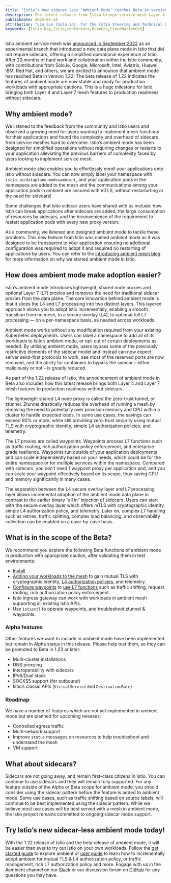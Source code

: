 ```yaml
---
title: "Istio’s new sidecar-less ‘Ambient Mode’ reaches Beta in version 1.22"
description: The latest release from Istio brings service mesh Layer 4 & 7 features to production readiness without sidecars.
publishdate: 2024-05-14
attribution: "Lin Sun (Solo.io), for the Istio Steering and Technical Oversight Committees"
keywords: [Istio Day,Istio,conference,KubeCon,CloudNativeCon]
---
```


Istio ambient service mesh was [announced in September 2022](/blog/2022/introducing-ambient-mesh/) as an experimental branch
that introduced a new data plane mode in Istio that did not require sidecars, offering a simplified operational experience of
Istio. After 20 months of hard work and collaboration within the Istio community, with contributions from Solo.io, Google,
Microsoft, Intel, Aviatrix, Huawei, IBM, Red Hat, and others, we are excited to announce that ambient mode has reached Beta in
version 1.22! The beta release of 1.22 indicates the features of ambient mode are now stable and ready for production workloads
with appropriate cautions.  This is a huge milestone for Istio, bringing both Layer 4 and Layer 7 mesh features to production
readiness without sidecars.

## Why ambient mode?

We listened to the feedback from the community and Istio users and observed a growing need for users wanting to implement mesh
functions for their applications and found the complexity and overhead of sidecars from service meshes hard to overcome.
Istio’s ambient mode has been designed for simplified operations without requiring changes or restarts to your application
alleviating the previous barriers of complexity faced by users looking to implement service mesh.

Ambient mode also enables you to effortlessly enroll your applications onto Istio without sidecars. You can now simply label
your namespace with `istio.io/dataplane-mode=ambient`, and your application pods in the namespace are added to the mesh and the
communications among your application pods in ambient are secured with mTLS, without restartarting or the need for sidecars!

Some challenges that Istio sidecar users have shared with us include: how Istio can break applications after sidecars are
added, the large consumption of resources by sidecars, and the inconvenience of the requirement to restart application pods
with every new proxy version.

As a community, we listened and designed ambient mode to tackle these problems. This new feature from Istio was named ambient
mode as it was designed to be transparent to your application ensuring no additional configuration was required to adopt it
and required no restarting of applications by users. You can refer to the [introducing ambient mesh blog](/blog/2022/introducing-ambient-mesh/)
for more information on why we started ambient mode in Istio.

## How does ambient mode make adoption easier?

Istio’s ambient mode introduces lightweight, shared node proxies and optional Layer 7 (L7) proxies and removes the need for
traditional sidecar proxies from the data plane. The core innovation behind ambient mode is that it slices the L4 and L7
processing into two distinct layers. This layered approach allows you to adopt Istio incrementally, enabling a smooth
transition from no mesh, to a secure overlay (L4), to optional full L7 processing — on a per-namespace basis, as needed across
workloads.

Ambient mode works without any modification required from your existing Kubernetes deployments. Users can label a namespace to
add all of its workloads to Istio’s ambient mode, or opt-out of certain deployments as needed. By utilizing ambient mode, users
bypass some of the previously restrictive elements of the sidecar model and instead can now expect server send-first protocols
to work, see most of the reserved ports are now removed, and the ability for containers to bypass the sidecar – either
maliciously or not – is greatly reduced.

As part of the 1.22 release of Istio, the announcement of ambient mode in Beta also includes how this latest release brings
both Layer 4 and Layer 7 mesh features to production readiness without sidecars.

The lightweight shared L4 node proxy is called the zero-trust tunnel, or ztunnel. Ztunnel drastically reduces the overhead of
running a mesh by removing the need to potentially over provision memory and CPU within a cluster to handle expected loads. In
some use cases, the savings can exceed 90% or more, while still providing zero-trust security using mutual TLS with
cryptographic identity, simple L4 authorization policies, and telemetry.

The L7 proxies are called waypoints. Waypoints process L7 functions such as traffic routing, rich authorization policy
enforcement, and enterprise-grade resilience. Waypoints run outside of your application deployments and can scale independently
based on your needs, which could be for the entire namespace or for multiple services within the namespace. Compared with
sidecars, you don’t need 1 waypoint proxy per application pod, and you can scale your waypoint effectively based on its scope,
thus saving CPU and memory significantly in many cases.

The separation between the L4 secure overlay layer and L7 processing layer allows incremental adoption of the ambient mode data
plane in contrast to the earlier binary “all in” injection of sidecars. Users can start with the secure overlay layer which
offers mTLS with cryptographic identity, simple L4 authorization policy, and telemetry. Later on, complex L7 handling such as
retries, traffic splitting, complex load balancing, and observability collection can be enabled on a case-by-case basis.

## What is in the scope of the Beta?

We recommend you explore the following Beta functions of ambient mode in production with appropriate caution, after validating
them in test environments:

- [Install](/docs/ambient/install/).
- [Adding your workloads to the mesh](/docs/ambient/usage/add-workloads/) to gain mutual TLS with cryptographic identity, [L4 authorization policies](t/docs/ambient/usage/l4-policy/), and telemetry.
- [Configure waypoints](/docs/ambient/usage/waypoint/) to [use L7 functions](/docs/ambient/usage/l7-features/) such as traffic shifting, request routing, rich authorization policy enforcement.
- Istio ingress gateway can work with workloads in ambient mesh supporting all existing Istio APIs.
- Use `istioctl` to operate waypoints, and troubleshoot ztunnel & waypoints.

### Alpha features

Other features we want to include in ambient mode have been implemented but remain in Alpha status in this release. Please help
test them, so they can be promoted to Beta in 1.23 or later:

- Multi-cluster installations
- DNS proxying
- Interoperability with sidecars
- IPv6/Dual stack
- SOCKS5 support (for outbound)
- Istio’s classic APIs (`VirtualService` and `DestinationRule`)

### Roadmap

We have a number of features which are not yet implemented in ambient mode but are planned for upcoming releases:

- Controlled egress traffic
- Multi-network support
- Improve `status` messages on resources to help troubleshoot and understand the mesh
- VM support

## What about sidecars?

Sidecars are not going away, and remain first-class citizens in Istio. You can continue to use sidecars and they will remain
fully supported.  For any feature outside of the Alpha or Beta scope for ambient mode, you should consider using the sidecar
pattern before the feature is added to ambient mode. Some use cases, such as traffic shifting based on source labels, will
continue to be best implemented using the sidecar pattern. While we believe most use cases will be best served with a mesh in
ambient mode, the Istio project remains committed to ongoing sidecar mode support.

## Try Istio’s new sidecar-less ambient mode today!

With the 1.22 release of Istio and the beta release of ambient mode, it will be easier than ever to try out Istio on your own
workloads. Follow the [get started guide](/docs/ambient/getting-started/) to explore ambient or [user guide](https://preliminary.istio.io/latest/docs/ambient/usage/)
to learn how to incrementally adopt ambient for mutual TLS & L4 authorization policy, or traffic management, rich L7
authorization policy and more. Engage with us in the #ambient channel on our [Slack](slack.istio.io) or our discussion forum on
[GitHub](https://github.com/istio/istio/discussions) for any questions you may have.
